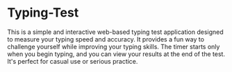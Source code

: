 # Typing-Test
This is a simple and interactive web-based typing test application designed to measure your typing speed and accuracy. It provides a fun way to challenge yourself while improving your typing skills. The timer starts only when you begin typing, and you can view your results at the end of the test. It's perfect for casual use or serious practice.
